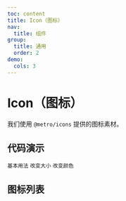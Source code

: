 ```yaml
---
toc: content
title: Icon（图标）
nav:
  title: 组件
group:
  title: 通用
  order: 2
demo:
  cols: 3
---
```


# Icon（图标）

我们使用 `@metro/icons` 提供的图标素材。

## 代码演示

<!-- prettier-ignore -->
<code src="./basic.tsx" description="展示一个图标。">基本用法</code>
<code src="./size.tsx" description="通过`style`中的`fontSize`属性来修改图标大小。">改变大小</code>
<code src="./color.tsx" description="通过`style`中的`color`属性来修改图标颜色。">改变颜色</code>

## 图标列表

<code src="../../_temp/icon-list.tsx"></code>

